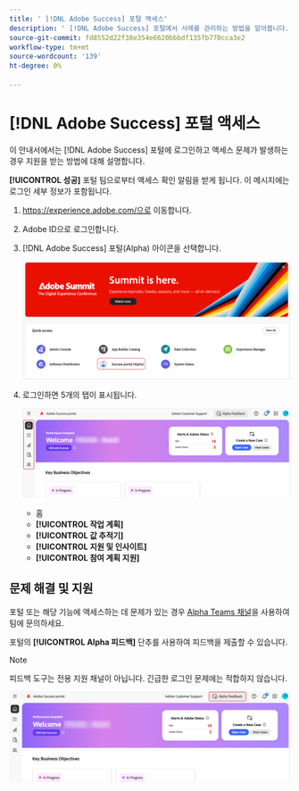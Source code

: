 ```yaml
---
title: ' [!DNL Adobe Success] 포털 액세스'
description: ' [!DNL Adobe Success] 포털에서 사례를 관리하는 방법을 알아봅니다.'
source-git-commit: fd8552d22f38e354e6620bbbdf135fb770cca3e2
workflow-type: tm+mt
source-wordcount: '139'
ht-degree: 0%

---
```


# [!DNL Adobe Success] 포털 액세스

이 안내서에서는 [!DNL Adobe Success] 포털에 로그인하고 액세스 문제가 발생하는 경우 지원을 받는 방법에 대해 설명합니다.

**[!UICONTROL 성공]** 포털 팀으로부터 액세스 확인 알림을 받게 됩니다. 이 메시지에는 로그인 세부 정보가 포함됩니다.

1. https://experience.adobe.com/으로 이동합니다.
1. Adobe ID으로 로그인합니다.
1. [!DNL Adobe Success] 포털(Alpha) 아이콘을 선택합니다.

   ![alpha-success-portal-alpha](assets/alpha-success-portal-alpha.png)



1. 로그인하면 5개의 탭이 표시됩니다.

   ![adobe-success-portal-tab](assets/adobe-success-portal-tabs.png)


   * 홈
   * **[!UICONTROL 작업 계획]**
   * **[!UICONTROL 값 추적기]**
   * **[!UICONTROL 지원 및 인사이트]**
   * **[!UICONTROL 참여 계획 지원]**

## 문제 해결 및 지원

포털 또는 해당 기능에 액세스하는 데 문제가 있는 경우 [Alpha Teams 채널](https://teams.microsoft.com/l/channel/19:h-GcuAZs9uF05rervqTdx2U27ohYINuRUIfbMte9B-U1@thread.tacv2/General?groupId=02b87789-3475-47e4-94c1-0981f63ae89f&tenantId=fa7b1b5a-7b34-4387-94ae-d2c178decee1)을 사용하여 팀에 문의하세요.   

포털의 **[!UICONTROL Alpha 피드백]** 단추를 사용하여 피드백을 제출할 수 있습니다.

>[!NOTE]
>
>피드백 도구는 전용 지원 채널이 아닙니다. 긴급한 로그인 문제에는 적합하지 않습니다.

![adobe-success-portal-home](assets/adobe-success-portal-home.png)


